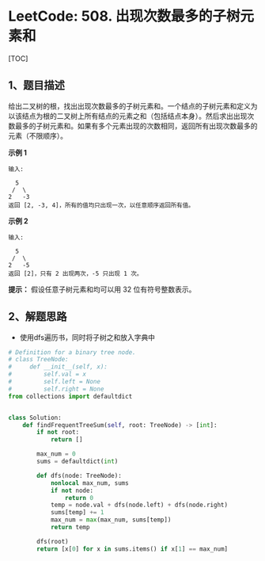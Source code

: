# LeetCode: 508. 出现次数最多的子树元素和

[TOC]

## 1、题目描述

给出二叉树的根，找出出现次数最多的子树元素和。一个结点的子树元素和定义为以该结点为根的二叉树上所有结点的元素之和（包括结点本身）。然后求出出现次数最多的子树元素和。如果有多个元素出现的次数相同，返回所有出现次数最多的元素（不限顺序）。

 

**示例 1**

```
输入:

  5
 /  \
2   -3
返回 [2, -3, 4]，所有的值均只出现一次，以任意顺序返回所有值。
```



**示例 2**

```
输入:

  5
 /  \
2   -5
返回 [2]，只有 2 出现两次，-5 只出现 1 次。 
```

**提示：** 假设任意子树元素和均可以用 32 位有符号整数表示。

## 2、解题思路

- 使用dfs遍历书，同时将子树之和放入字典中

```python
# Definition for a binary tree node.
# class TreeNode:
#     def __init__(self, x):
#         self.val = x
#         self.left = None
#         self.right = None
from collections import defaultdict


class Solution:
    def findFrequentTreeSum(self, root: TreeNode) -> [int]:
        if not root:
            return []

        max_num = 0
        sums = defaultdict(int)

        def dfs(node: TreeNode):
            nonlocal max_num, sums
            if not node:
                return 0
            temp = node.val + dfs(node.left) + dfs(node.right)
            sums[temp] += 1
            max_num = max(max_num, sums[temp])
            return temp

        dfs(root)
        return [x[0] for x in sums.items() if x[1] == max_num]
```

